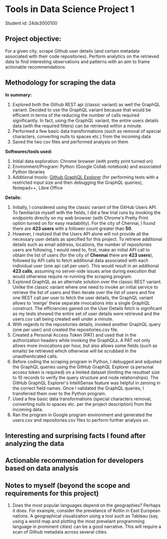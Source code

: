 # Tools in Data Science Project 1
Student id: 24ds3000100

## Project objective:
For a given city, scrape Github user details (and certain metadata associated with their code repositories). Perform analytics on the retrieved data to find interesting observations and patterns with an aim to frame actionable recommendations.

## Methodology for scraping the data
**In summary:**
1. Explored both the Github REST api (classic variant) as well the GraphQL variant. Decided to use the GraphQL variant because that would be efficient in terms of the reducing the number of calls required significantly.  In fact, using the GraphQL variant, the entire users details data (with the required filters) can be retrieved within a minute.
2. Performed a few basic data transformations (such as removal of special characters, converting nulls to spaces etc.) from the incoming data
3. Saved the two csv files and performed analysis on them

**Softwares/tools used:**
1. Initial data exploration: Chrome browser (with pretty print turned on)
2. Environment/Program: Python (Google Collab notebook) and associated Python libraries
3. Additional tnools: [Github GraphQL Explorer](https://docs.github.com/en/graphql/overview/explorer) (for performing tests with a restricted input size and then debugging the GraphQL queries), Notepad++, Libre Office

**Details:**
1. Initially, I considered using the classic variant of the GitHub Users API. To familiarize myself with the fields, I did a few trial runs by invoking the endpoints directly on my web browser (with Chrome's Pretty Print option turned on for easy readability). For the city of Chennai, I found there are **423 users** with a follower count greater than **50**.  
2. However, I realized that the Users API alone will not provide all the necessary user details as specified for this project. To retrieve additional details such as email address, locations, the number of repositories users are following, I would need to, first, make an initial API call to obtain the list of users (for the city of **Chennai** there are **423 users**), followed by API calls to fetch additional data associated with each individual user (one api call per user). This would result in an additional **423 calls**, assuming no server-side issues arise during execution that would otherwise require re-running the scraping program.
3. Explored GraphQL as an alternate solution over the classic REST variant. Unlike the classic variant where one need to invoke an initial service to retrieve the list of users and then iterate over the list of users and fire one REST call per user to fetch the user details, the GraphQL variant allows to 'merge' these separate invocations into a single GraphQL construct. The efficiencies gained on the User Details fetch is significant as my tests showed the entire set of user details were retrieved and the users.csv call being created well under a minute.
4. With regards to the repositories details, invoked another GraphQL query (one per user) and created the repositories.csv file.
5. Created a Personal Access Token (PAT) and used that in the authorization headers while invoking the GraphQLs. A PAT not only allows more invocations per hour, but also allows some fields (such as emails) be retrieved which otherwise will be scrubbed in the unauthenticated calls.
6. Before coding the scraping program in Python, I debugged and adjusted the GraphQL queries using the GitHub GraphQL Explorer (a personal access token is required) on a limited dataset (limiting the resultset size to 10 records to verify the query structure and node relationships). The GitHub GraphQL Explorer's IntelliSense feature was helpful in zeroing in the correct field names. Once I validated the GraphQL queries, I transferred them over to the Python program.
7. Used a few basic data transformations (special characters removal, converting nulls to spaces etc. per the project description) from the incoming data.
8. Ran the program in Google program environment and generated the users.csv and repositories.csv files to perform further analysis on.

## Interesting and surprising facts I found after analyzing the data


## Actionable recommendation for developers based on data analysis


## Notes to myself (beyond the scope and requirements for this project)
1. Does the most popular languages depend on the geographies? Perhaps it does. For example, consider the prevelance of Kotlin in East European nations. A geographical visualization using a tool such as Tableau (say, using a world map and plotting the most prevelant programming language in prominent cities) can be a good narrative. This will require a scan of Github metadata across several cities.


